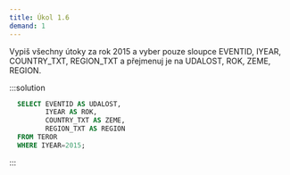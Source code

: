 ```yaml
---
title: Úkol 1.6
demand: 1
---
```


Vypiš všechny útoky za rok 2015 a vyber pouze sloupce EVENTID, IYEAR, COUNTRY_TXT, REGION_TXT a přejmenuj je na UDALOST, ROK, ZEME, REGION.

:::solution

```sql
  SELECT EVENTID AS UDALOST,
         IYEAR AS ROK,
         COUNTRY_TXT AS ZEME,
         REGION_TXT AS REGION
  FROM TEROR
  WHERE IYEAR=2015;
```

:::
